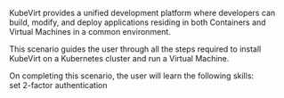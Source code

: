 KubeVirt provides a unified development platform where developers can build, modify, and deploy applications residing in both Containers and Virtual Machines in a common environment.

This scenario guides the user through all the steps required to install KubeVirt on a Kubernetes cluster and run a Virtual Machine.

On completing this scenario, the user will learn the following skills:<br />
set 2-factor authentication
